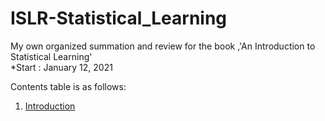 # ISLR-Statistical_Learning
My own organized summation and review for the book ,'An Introduction to Statistical Learning'  
*Start : January 12, 2021

Contents table is as follows:


1. [Introduction](https://github.com/AhnJunYeong0319/ISLR-Statistical_Learning/tree/main/1.%20Introduction)
